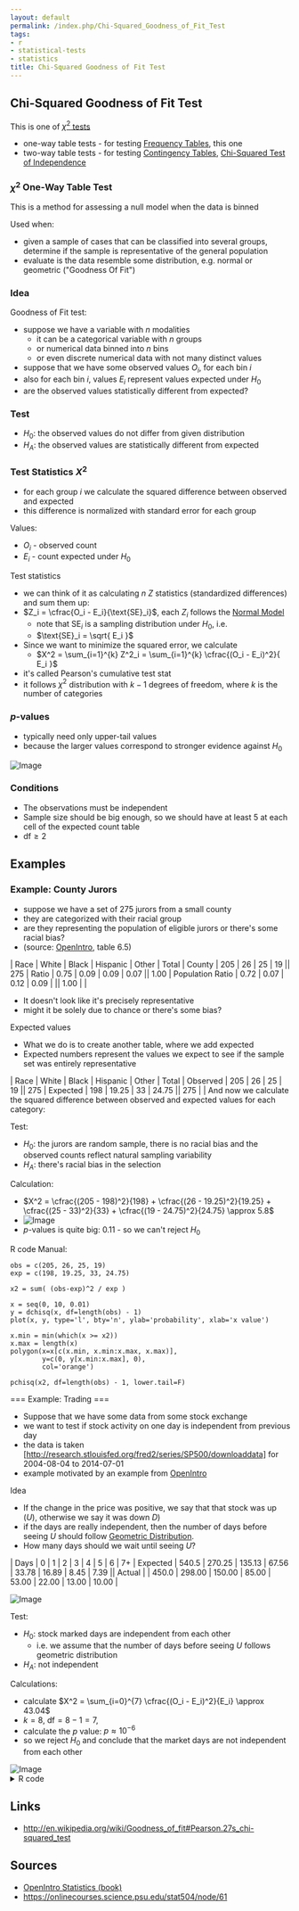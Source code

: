 ```yaml
---
layout: default
permalink: /index.php/Chi-Squared_Goodness_of_Fit_Test
tags:
- r
- statistical-tests
- statistics
title: Chi-Squared Goodness of Fit Test
---
```

## Chi-Squared Goodness of Fit Test
This is one of [$\chi^2$ tests](Chi-Squared_Tests)
- one-way table tests - for testing [Frequency Tables](Frequency_Tables), this one
- two-way table tests - for testing [Contingency Tables](Contingency_Tables), [Chi-Squared Test of Independence](Chi-Squared_Test_of_Independence)


### $\chi^2$ One-Way Table Test
This is a method for assessing a null model when the data is binned 

Used when:
- given a sample of cases that can be classified into several groups, determine if the sample is representative of the general population 
- evaluate is the data resemble some distribution, e.g. normal or geometric ("Goodness Of Fit")


### Idea
Goodness of Fit test:
- suppose we have a variable with $n$ modalities 
  - it can be a categorical variable with $n$ groups
  - or numerical data binned into $n$ bins
  - or even discrete numerical data with not many distinct values
- suppose that we have some observed values $O_i$, for each bin $i$ 
- also for each bin $i$, values $E_i$ represent values expected under $H_0$
- are the observed values statistically different from expected? 


### Test
- $H_0$: the observed values do not differ from given distribution
- $H_A$: the observed values are statistically different from expected


### Test Statistics $X^2$
- for each group $i$ we calculate the squared difference between observed and expected
- this difference is normalized with standard error for each group

Values:
- $O_i$ - observed count 
- $E_i$ - count expected under $H_0$


Test statistics
- we can think of it as calculating $n$ $Z$ statistics (standardized differences) and sum them up:
- $Z_i = \cfrac{O_i - E_i}{\text{SE}_i}$, each $Z_i$ follows the [Normal Model](Normal_Distribution)
  - note that $\text{SE}_i$ is a sampling distribution under $H_0$, i.e. 
  - $\text{SE}_i = \sqrt{ E_i }$
- Since we want to minimize the squared error, we calculate 
  - $X^2 = \sum_{i=1}^{k} Z^2_i = \sum_{i=1}^{k} \cfrac{(O_i - E_i)^2}{ E_i }$
- it's called Pearson's cumulative test stat
- it follows $\chi^2$ distribution with $k - 1$ degrees of freedom, where $k$ is the number of categories 


### $p$-values
- typically need only upper-tail values 
- because the larger values correspond to stronger evidence against $H_0$

<img src="http://habrastorage.org/files/3d7/3c4/567/3d73c4567229481585119a0829fd4165.png" alt="Image">


### Conditions
- The observations must be independent 
- Sample size should be big enough, so we should have at least 5 at each cell of the expected count table
- $\text{df} \geqslant 2$



## Examples
### Example: County Jurors
- suppose we have a set of 275 jurors from a small county
- they are categorized with their racial group 
- are they representing the population of eligible jurors or there's some racial bias?
- (source: [OpenIntro](OpenIntro_Statistics_(book)), table 6.5)


|   Race  |  White  |  Black  |  Hispanic  |  Other  |  Total  |   County   |  205  |  26  |  25  |  19  ||   275  |   Ratio   |  0.75  |  0.09  |  0.09  |  0.07 ||   1.00  |   Population Ratio   |  0.72  |  0.07  |  0.12  |  0.09 | ||   1.00   | |
- It doesn't look like it's precisely representative 
- might it be solely due to chance or there's some bias? 


Expected values
- What we do is to create another table, where we add expected 
- Expected numbers represent the values we expect to see if the sample set was entirely representative


|   Race  |  White  |  Black  |  Hispanic  |  Other  |  Total  |   Observed   |  205  |  26  |  25  |  19  ||   275  |   Expected  |  198  |  19.25  |  33  |  24.75 ||   275 | |
And now we calculate the squared difference between observed and expected values for each category:


Test:
- $H_0$: the jurors are random sample, there is no racial bias and the observed counts reflect natural sampling variability
- $H_A$: there's racial bias in the selection 


Calculation:
- $X^2 = \cfrac{(205 - 198)^2}{198} +  \cfrac{(26 - 19.25)^2}{19.25} +  \cfrac{(25 - 33)^2}{33} +  \cfrac{(19 - 24.75)^2}{24.75} \approx 5.8$ 
- <img src="http://habrastorage.org/files/be8/8a1/b89/be88a1b895de4380963547530e9c6899.png" alt="Image">
- $p$-values is quite big: 0.11 - so we can't reject $H_0$


R code 
Manual:
```text only
obs = c(205, 26, 25, 19)
exp = c(198, 19.25, 33, 24.75)

x2 = sum( (obs-exp)^2 / exp )

x = seq(0, 10, 0.01)
y = dchisq(x, df=length(obs) - 1)
plot(x, y, type='l', bty='n', ylab='probability', xlab='x value')

x.min = min(which(x >= x2))
x.max = length(x)
polygon(x=x[c(x.min, x.min:x.max, x.max)],
        y=c(0, y[x.min:x.max], 0), 
        col='orange')

pchisq(x2, df=length(obs) - 1, lower.tail=F)
```



=== Example: Trading === 
- Suppose that we have some data from some stock exchange 
- we want to test if stock activity on one day is independent from previous day
- the data is taken [http://research.stlouisfed.org/fred2/series/SP500/downloaddata] for 2004-08-04	 to 2014-07-01
- example motivated by an example from [OpenIntro](OpenIntro_Statistics_(book)) 


Idea
- If the change in the price was positive, we say that that stock was up ($U$), otherwise we say it was down $D$)
- if the days are really independent, then the number of days before seeing $U$ should follow [Geometric Distribution](Geometric_Distribution). 
- How many days should we wait until seeing $U$?


|   Days  |  0  |  1  |  2  |  3  |  4  |  5  |  6  |  7+  |   Expected   |  540.5  |  270.25  |  135.13  |  67.56  |  33.78  |  16.89  |  8.45  |  7.39 ||   Actual |  |  450.0  |  298.00  |  150.00  |  85.00  |  53.00  |  22.00  |  13.00  |  10.00 |

<img src="http://habrastorage.org/files/6a9/7b6/ace/6a97b6acefca4480a96660a7dd0ac6f4.png" alt="Image">


Test:
- $H_0$: stock marked days are independent from each other
  - i.e. we assume that the number of days before seeing $U$ follows geometric distribution
- $H_A$: not independent 


Calculations:
- calculate $X^2 = \sum_{i=0}^{7} \cfrac{(O_i - E_i)^2}{E_i} \approx 43.04$
- $k = 8$, $\text{df} = 8 - 1 = 7$,
- calculate the $p$ value: $p \approx 10^{-6}$
- so we reject $H_0$ and conclude that the market days are not independent from each other


<img src="http://habrastorage.org/files/bb9/c3c/ba9/bb9c3cba91844b3facdf9e0d37e35bc2.png" alt="Image">


<details>
<summary>R code</summary>

```text only
sp500 = read.csv('http://goo.gl/lv268V')
values = as.numeric( as.character(sp500$VALUE) )
change = as.factor(values > 0)
levels(change) = c('D', 'U')

change = change[complete.cases(change)]

y = rep(0, length(change))
y[change == 'U'] = 1
y = c(0, y, 0)
wz = which(y == 0)
streak = diff(wz) - 1

1. chi^2 test
act = table(streak)

n = length(streak)
k = length(act)
exp = n / (2 ^ (1:k))

barplot(rbind(exp, act), beside=T, col=c('skyblue', 'orange'))
legend('topright', c('expected', 'actual'), bty='n', pch=15, 
       col=c('skyblue', 'orange'))

x2 = sum( (act - exp)^2 / exp )

pchisq(x2, df=k - 1, lower.tail=F)
c(x2=x2, theoretic=qchisq(0.95, df=k - 1))

1. let's merge the data for 7,8 and 9 days 
streak[streak >= 7] = 7
streaks = as.factor(streak)
levels(streaks)[8] = '7+'

act = table(streaks)
exp.n = c(exp[1:7], sum(exp[8:10]))
barplot(rbind(exp.n, act), beside=T, col=c('skyblue', 'orange'))
legend('topright', c('expected', 'actual'), bty='n', pch=15, 
       col=c('skyblue', 'orange'))

k = length(act)
x2 = sum( (act - exp.n)^2 / exp.n )

pchisq(x2, df=k - 1, lower.tail=F)
c(x2=x2, theoretic=qchisq(0.95, df=k - 1))
```

</details>



## Links
- http://en.wikipedia.org/wiki/Goodness_of_fit#Pearson.27s_chi-squared_test

## Sources
- [OpenIntro Statistics (book)](OpenIntro_Statistics_(book))
- https://onlinecourses.science.psu.edu/stat504/node/61
